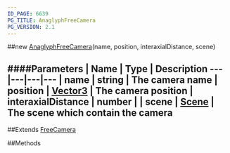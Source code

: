 ```yaml
---
ID_PAGE: 6639
PG_TITLE: AnaglyphFreeCamera
PG_VERSION: 2.1
---
```

##new [AnaglyphFreeCamera](page.php?p=6639)(name, position, interaxialDistance, scene)

####Parameters
 | Name | Type | Description
---|---|---|---
 | name | string | The camera name
 | position | [Vector3](page.php?p=6751) | The camera position
 | interaxialDistance | number | 
 | scene | [Scene](page.php?p=6662) | The scene which contain the camera
---

##Extends [FreeCamera](page.php?p=6638)


##Methods

